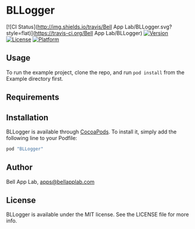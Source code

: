 # BLLogger

[![CI Status](http://img.shields.io/travis/Bell App Lab/BLLogger.svg?style=flat)](https://travis-ci.org/Bell App Lab/BLLogger)
[![Version](https://img.shields.io/cocoapods/v/BLLogger.svg?style=flat)](http://cocoapods.org/pods/BLLogger)
[![License](https://img.shields.io/cocoapods/l/BLLogger.svg?style=flat)](http://cocoapods.org/pods/BLLogger)
[![Platform](https://img.shields.io/cocoapods/p/BLLogger.svg?style=flat)](http://cocoapods.org/pods/BLLogger)

## Usage

To run the example project, clone the repo, and run `pod install` from the Example directory first.

## Requirements

## Installation

BLLogger is available through [CocoaPods](http://cocoapods.org). To install
it, simply add the following line to your Podfile:

```ruby
pod "BLLogger"
```

## Author

Bell App Lab, apps@bellapplab.com

## License

BLLogger is available under the MIT license. See the LICENSE file for more info.
